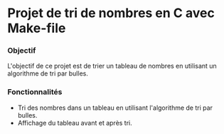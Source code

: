 # Projet de tri de nombres en C avec Make-file


### Objectif

L'objectif de ce projet est de trier un tableau de nombres en utilisant un algorithme de tri par bulles.

### Fonctionnalités
- Tri des nombres dans un tableau en utilisant l'algorithme de tri par bulles.
- Affichage du tableau avant et après tri.
